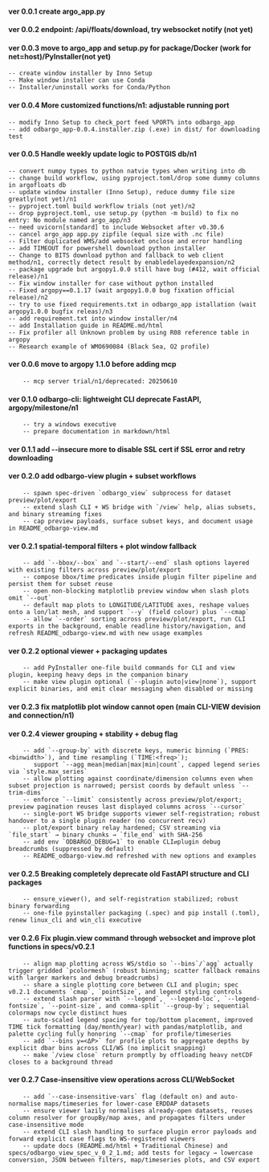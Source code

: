#### ver 0.0.1 create argo_app.py
#### ver 0.0.2 endpoint: /api/floats/download, try websocket notify (not yet)
#### ver 0.0.3 move to argo_app and setup.py for package/Docker (work for net=host)/PyInstaller(not yet)
    -- create window installer by Inno Setup
	-- Make window installer can use Conda
	-- Installer/uninstall works for Conda/Python

#### ver 0.0.4 More customized functions/n1: adjustable running port
    -- modify Inno Setup to check_port feed %PORT% into odbargo_app
    -- add odbargo_app-0.0.4.installer.zip (.exe) in dist/ for downloading test

#### ver 0.0.5 Handle weekly update logic to POSTGIS db/n1
    -- convert numpy types to python natvie types when writing into db
    -- change build workflow, using pyproject.toml/drop some dummy columns in argofloats db
    -- update window installer (Inno Setup), reduce dummy file size greatly(not yet)/n1
    -- pyproject.toml build workflow trials (not yet)/n2
    -- drop pyproject.toml, use setup.py (python -m build) to fix no entry: No module named argo_app/n3
    -- need uvicorn[standard] to include Websocket after v0.30.6
    -- cancel argo_app app.py zipfile (equal size with .nc file)
    -- Filter duplicated WMS/add websocket onclose and error handling
    -- add TIMEOUT for powershell download python installer
    -- Change to BITS download python and fallback to web client method/n1, correctly detect result by enabledelayedexpansion/n2
    -- package upgrade but argopy1.0.0 still have bug (#412, wait official release)/n1
    -- Fix window installer for case without python installed
    -- Fixed argopy==0.1.17 (wait argopy1.0.0 bug fixation official release)/n2 
    -- try to use fixed requirements.txt in odbargo_app istallation (wait argopy1.0.0 bugfix releas)/n3
	-- add requirement.txt into window installer/n4
	-- add Installation guide in README.md/html
	-- Fix profiler all Unknown problem by using R08 reference table in argopy
	-- Research example of WMO690084 (Black Sea, O2 profile)

#### ver 0.0.6 move to argopy 1.1.0 before adding mcp
        -- mcp server trial/n1/deprecated: 20250610

#### ver 0.1.0 odbargo-cli: lightweight CLI deprecate FastAPI, argopy/milestone/n1
        -- try a windows executive
		-- prepare documentation in markdown/html

#### ver 0.1.1 add --insecure more to disable SSL cert if SSL error and retry downloading
#### ver 0.2.0 add odbargo-view plugin + subset workflows
        -- spawn spec-driven `odbargo_view` subprocess for dataset preview/plot/export
        -- extend slash CLI + WS bridge with `/view` help, alias subsets, and binary streaming fixes
        -- cap preview payloads, surface subset keys, and document usage in README_odbargo-view.md
#### ver 0.2.1 spatial-temporal filters + plot window fallback
        -- add `--bbox/--box` and `--start/--end` slash options layered with existing filters across preview/plot/export
        -- compose bbox/time predicates inside plugin filter pipeline and persist them for subset reuse
        -- open non-blocking matplotlib preview window when slash plots omit `--out`
        -- default map plots to LONGITUDE/LATITUDE axes, reshape values onto a lon/lat mesh, and support `--y` (field colour) plus `--cmap`
        -- allow `--order` sorting across preview/plot/export, run CLI exports in the background, enable readline history/navigation, and refresh README_odbargo-view.md with new usage examples
#### ver 0.2.2 optional viewer + packaging updates
        -- add PyInstaller one-file build commands for CLI and view plugin, keeping heavy deps in the companion binary
        -- make view plugin optional (`--plugin auto|view|none`), support explicit binaries, and emit clear messaging when disabled or missing
#### ver 0.2.3 fix matplotlib plot window cannot open (main CLI-VIEW devision and connection/n1)
#### ver 0.2.4 viewer grouping + stability + debug flag
        -- add `--group-by` with discrete keys, numeric binning (`PRES:<binwidth>`), and time resampling (`TIME:<freq>`);
           support `--agg mean|median|max|min|count`, capped legend series via `style.max_series`
        -- allow plotting against coordinate/dimension columns even when subset projection is narrowed; persist coords by default unless `--trim-dims`
        -- enforce `--limit` consistently across preview/plot/export; preview pagination reuses last displayed columns across `--cursor`
        -- single-port WS bridge supports viewer self-registration; robust handover to a single plugin reader (no concurrent recv)
        -- plot/export binary relay hardened; CSV streaming via `file_start` → binary chunks → `file_end` with SHA-256
        -- add env `ODBARGO_DEBUG=1` to enable CLI⇄plugin debug breadcrumbs (suppressed by default)
        -- README_odbargo-view.md refreshed with new options and examples
#### ver 0.2.5 Breaking completely deprecate old FastAPI structure and CLI packages        
        -- ensure_viewer(), and self‑registration stabilized; robust binary forwarding
        -- one-file pyinstaller packaging (.spec) and pip install (.toml), renew linux_cli and win_cli executive
#### ver 0.2.6 Fix plugin.view command through websocket and improve plot functions in specs/v0.2.1
        -- align map plotting across WS/stdio so `--bins`/`agg` actually trigger gridded `pcolormesh` (robust binning; scatter fallback remains with larger markers and debug breadcrumbs)
        -- share a single plotting core between CLI and plugin; spec v0.2.1 documents `cmap`, `pointSize`, and legend styling controls
        -- extend slash parser with `--legend`, `--legend-loc`, `--legend-fontsize`, `--point-size`, and comma-split `--group-by`; sequential colormaps now cycle distinct hues
        -- auto-scaled legend spacing for top/bottom placement, improved TIME tick formatting (day/month/year) with pandas/matplotlib, and palette cycling fully honoring `--cmap` for profile/timeseries
        -- add `--bins y=<ΔP>` for profile plots to aggregate depths by explicit dbar bins across CLI/WS (no implicit snapping)
        -- make `/view close` return promptly by offloading heavy netCDF closes to a background thread
#### ver 0.2.7 Case-insensitive view operations across CLI/WebSocket
        -- add `--case-insensitive-vars` flag (default on) and auto-normalise maps/timeseries for lower-case ERDDAP datasets
        -- ensure viewer lazily normalises already-open datasets, reuses column resolver for groupBy/map axes, and propagates filters under case-insensitive mode
        -- extend CLI slash handling to surface plugin error payloads and forward explicit case flags to WS-registered viewers
        -- update docs (README.md/html + Traditional Chinese) and specs/odbargo_view_spec_v_0_2_1.md; add tests for legacy → lowercase conversion, JSON between filters, map/timeseries plots, and CSV export
